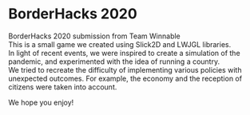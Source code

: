 # BorderHacks 2020
BorderHacks 2020 submission from Team Winnable  
This is a small game we created using Slick2D and LWJGL libraries.  
In light of recent events, we were inspired to create a simulation of the pandemic, and experimented with the idea of running a country.  
We tried to recreate the difficulty of implementing various policies with unexpected outcomes. For example, the economy and the reception of citizens were taken into account.  
  
We hope you enjoy!